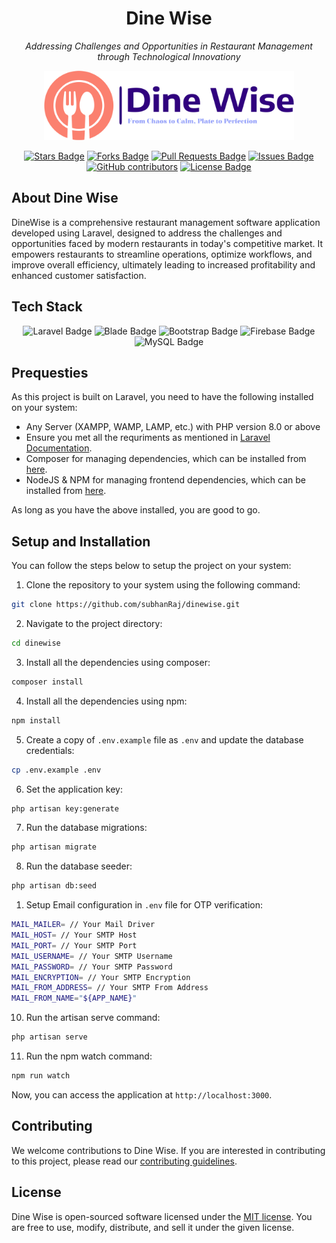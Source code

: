 <h1 align="center">Dine Wise</h1>
<p align="center"><i>Addressing Challenges and Opportunities in Restaurant Management through Technological Innovationy</i></p>

<p align="center"><a href="#" target="_blank"><img src="public/assets/logo.png" width="400" alt="Dine Wise Logo"></a></p>

<div align="center">
  <a href="https://github.com/subhanRaj/dinewise/stargazers"><img src="https://img.shields.io/github/stars/SubhanRaj/dinewise" alt="Stars Badge"/></a>
<a href="https://github.com/subhanRaj/dinewise/network/members"><img src="https://img.shields.io/github/forks/SubhanRaj/dinewise" alt="Forks Badge"/></a>
<a href="https://github.com/subhanRaj/dinewise/pulls"><img src="https://img.shields.io/github/issues-pr/SubhanRaj/dinewise" alt="Pull Requests Badge"/></a>
<a href="https://github.com/subhanRaj/dinewise/issues"><img src="https://img.shields.io/github/issues/SubhanRaj/dinewise" alt="Issues Badge"/></a>
<a href="https://github.com/subhanRaj/dinewise/graphs/contributors"><img alt="GitHub contributors" src="https://img.shields.io/github/contributors/SubhanRaj/dinewise?color=2b9348"></a>
<a href="https://github.com/subhanRaj/dinewise/blob/main/LICENSE"><img src="https://img.shields.io/github/license/SubhanRaj/dinewise?color=2b9348" alt="License Badge"/></a>
</div>

## About Dine Wise

DineWise is a comprehensive restaurant management software application developed using Laravel, designed to address the challenges and opportunities faced by modern restaurants in today's competitive market. It empowers restaurants to streamline operations, optimize workflows, and improve overall efficiency, ultimately leading to increased profitability and enhanced customer satisfaction.


## Tech Stack


<div align="center">
<!-- laravel -->
<img src="https://img.shields.io/badge/laravel-FF2D20?style=for-the-badge&logo=laravel&logoColor=white" alt="Laravel Badge"/>
<!-- blade -->
<img src="https://img.shields.io/badge/blade-FF2D20?style=for-the-badge&logo=laravel&logoColor=white" alt="Blade Badge"/>
<!-- bootstrap -->
<img src="https://img.shields.io/badge/bootstrap-7952B3?style=for-the-badge&logo=bootstrap&logoColor=white" alt="Bootstrap Badge"/>
<!-- firebase -->
<img src="https://img.shields.io/badge/firebase-FFCA28?style=for-the-badge&logo=firebase&logoColor=white" alt="Firebase Badge"/>
<!-- mysql -->
<img src="https://img.shields.io/badge/mysql-4479A1?style=for-the-badge&logo=mysql&logoColor=white" alt="MySQL Badge"/>
</div>

## Prequesties

As this project is built on Laravel, you need to have the following installed on your system:

- Any Server (XAMPP, WAMP, LAMP, etc.) with PHP version 8.0 or above
- Ensure you met all the requriments as mentioned in [Laravel Documentation](https://laravel.com/docs/10.x/deployment#server-requirements).
- Composer for managing dependencies, which can be installed from [here](https://getcomposer.org/download/).
- NodeJS & NPM for managing frontend dependencies, which can be installed from [here](https://nodejs.org/en/download/).

As long as you have the above installed, you are good to go.

## Setup and Installation

You can follow the steps below to setup the project on your system:

1. Clone the repository to your system using the following command:

```bash
git clone https://github.com/subhanRaj/dinewise.git
```

2. Navigate to the project directory:

```bash
cd dinewise
```

3. Install all the dependencies using composer:

```bash
composer install
```
4. Install all the dependencies using npm:

```bash
npm install
```

5. Create a copy of `.env.example` file as `.env` and update the database credentials:

```bash
cp .env.example .env
```

6. Set the application key:

```bash
php artisan key:generate
```
7. Run the database migrations:

```bash
php artisan migrate
```
8. Run the database seeder:

```bash
php artisan db:seed
```
1. Setup Email configuration in `.env` file for OTP verification:

```bash
MAIL_MAILER= // Your Mail Driver
MAIL_HOST= // Your SMTP Host
MAIL_PORT= // Your SMTP Port
MAIL_USERNAME= // Your SMTP Username
MAIL_PASSWORD= // Your SMTP Password
MAIL_ENCRYPTION= // Your SMTP Encryption
MAIL_FROM_ADDRESS= // Your SMTP From Address
MAIL_FROM_NAME="${APP_NAME}"
```

10. Run the artisan serve command:

```bash
php artisan serve
```

11. Run the npm watch command:

```bash
npm run watch
```


Now, you can access the application at `http://localhost:3000`.

## Contributing

We welcome contributions to Dine Wise. If you are interested in contributing to this project, please read our [contributing guidelines](CONTRIBUTING.md).

## License

Dine Wise is open-sourced software licensed under the [MIT license](LICENSE). You are free to use, modify, distribute, and sell it under the given license.



